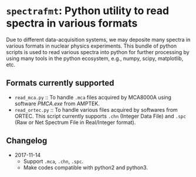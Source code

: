 
# `spectrafmt`: Python utility to read spectra in various formats

Due to different data-acquisition systems, we may deposite many spectra in various formats in nuclear physics experiments. This bundle of python scripts is used to read various spectra into python for further processing by using many tools in the python ecosystem, e.g., numpy, scipy, matplotlib, etc.

## Formats currently supported

- `read_mca.py` :: To handle `.mca` files acquired by MCA8000A using software *PMCA.exe* from AMPTEK.
- `read_ortec.py` :: To handle various files acquired by softwares from ORTEC. This script currently supports `.chn` (Integer Data File) and `.spc` (Raw or Net Spectrum File in Real/Integer format).

## Changelog

- 2017-11-14
  - Support `.mca`, `.chn`, `.spc`.
  - Make codes compatible with python2 and python3.


